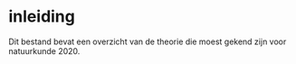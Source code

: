 # inleiding

Dit bestand bevat een overzicht van de theorie die moest gekend zijn voor natuurkunde 2020.

